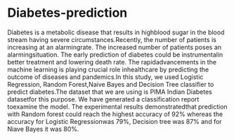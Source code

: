 # Diabetes-prediction <br>
Diabetes is a metabolic disease that results in highblood  sugar  in  the  blood  stream  having  severe  circumstances.Recently,  the  number  of  patients  is  increasing  at  an  alarmingrate.   The   increased   number   of   patients   poses   an   alarmingsituation. The early prediction of diabetes could be instrumentalin better treatment and lowering   death   rate.   The   rapidadvancements  in  the  machine  learning  is  playing  crucial  role  inhealthcare by predicting the outcome of diseases and pandemics.In  this  study,  we  used  Logistic  Regression,  Random  Forest,Naive  Bayes  and  Decision  Tree  classifier  to  predict  diabetes.The  dataset  that  we  are  using  is  PIMA  Indian  Diabetes  datasetfor  this  purpose.  We  have  generated  a  classification  report  toexamine   the   model.   The   experimental   results   demonstratedthat  prediction  with  Random  forest  could  reach  the  highest accuracy  of  92%  whereas  the  accuracy  for  Logistic  Regressionwas 79%, Decision tree was 87% and for Niave Bayes it was 80%.
